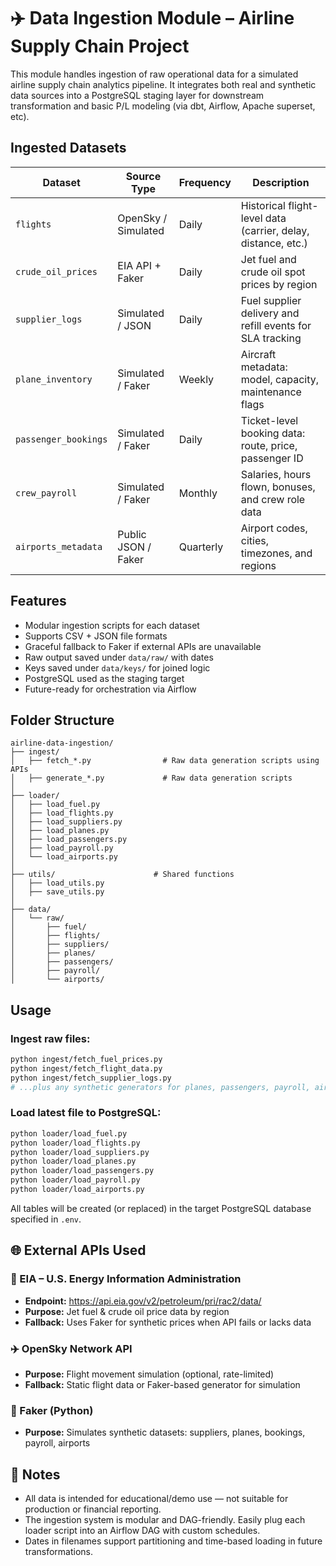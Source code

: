 # ✈️ Data Ingestion Module – Airline Supply Chain Project

This module handles ingestion of raw operational data for a simulated airline supply chain analytics pipeline. It integrates both real and synthetic data sources into a PostgreSQL staging layer for downstream transformation and basic P/L modeling (via dbt, Airflow, Apache superset, etc).

## Ingested Datasets

| Dataset             | Source Type         | Frequency   | Description |
|---------------------|---------------------|-------------|-------------|
| `flights`           | OpenSky / Simulated | Daily       | Historical flight-level data (carrier, delay, distance, etc.) |
| `crude_oil_prices`  | EIA API + Faker     | Daily       | Jet fuel and crude oil spot prices by region                  |
| `supplier_logs`     | Simulated / JSON    | Daily       | Fuel supplier delivery and refill events for SLA tracking     |
| `plane_inventory`   | Simulated / Faker   | Weekly      | Aircraft metadata: model, capacity, maintenance flags         |
| `passenger_bookings`| Simulated / Faker   | Daily       | Ticket-level booking data: route, price, passenger ID         |
| `crew_payroll`      | Simulated / Faker   | Monthly     | Salaries, hours flown, bonuses, and crew role data            |
| `airports_metadata` | Public JSON / Faker | Quarterly   | Airport codes, cities, timezones, and regions                 |

## Features

- Modular ingestion scripts for each dataset
- Supports CSV + JSON file formats
- Graceful fallback to Faker if external APIs are unavailable
- Raw output saved under `data/raw/` with dates
- Keys saved under `data/keys/` for joined logic
- PostgreSQL used as the staging target
- Future-ready for orchestration via Airflow

## Folder Structure

```
airline-data-ingestion/
├── ingest/
│   ├── fetch_*.py                # Raw data generation scripts using APIs
│   ├── generate_*.py             # Raw data generation scripts
│
├── loader/
│   ├── load_fuel.py
│   ├── load_flights.py
│   ├── load_suppliers.py
│   ├── load_planes.py
│   ├── load_passengers.py
│   ├── load_payroll.py
│   └── load_airports.py
│
├── utils/                      # Shared functions
│   ├── load_utils.py            
│   ├── save_utils.py            
│
├── data/
│   └── raw/
│       ├── fuel/
│       ├── flights/
│       ├── suppliers/
│       ├── planes/
│       ├── passengers/
│       ├── payroll/
│       └── airports/
```

## Usage

### Ingest raw files:

```bash
python ingest/fetch_fuel_prices.py
python ingest/fetch_flight_data.py
python ingest/fetch_supplier_logs.py
# ...plus any synthetic generators for planes, passengers, payroll, airports
```

### Load latest file to PostgreSQL:

```bash
python loader/load_fuel.py
python loader/load_flights.py
python loader/load_suppliers.py
python loader/load_planes.py
python loader/load_passengers.py
python loader/load_payroll.py
python loader/load_airports.py
```

All tables will be created (or replaced) in the target PostgreSQL database specified in `.env`.

## 🌐 External APIs Used

### 🔌 EIA – U.S. Energy Information Administration

- **Endpoint:** https://api.eia.gov/v2/petroleum/pri/rac2/data/
- **Purpose:** Jet fuel & crude oil price data by region
- **Fallback:** Uses Faker for synthetic prices when API fails or lacks data

### ✈️ OpenSky Network API

- **Purpose:** Flight movement simulation (optional, rate-limited)
- **Fallback:** Static flight data or Faker-based generator for simulation

### 🧪 Faker (Python)

- **Purpose:** Simulates synthetic datasets: suppliers, planes, bookings, payroll, airports

## 📝 Notes

- All data is intended for educational/demo use — not suitable for production or financial reporting.
- The ingestion system is modular and DAG-friendly. Easily plug each loader script into an Airflow DAG with custom schedules.
- Dates in filenames support partitioning and time-based loading in future transformations.
